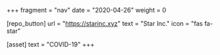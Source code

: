+++
fragment = "nav"
date = "2020-04-26"
weight = 0

[repo_button]
  url = "https://starinc.xyz"
  text = "Star Inc."
  icon = "fas fa-star"

[asset]
  text = "COVID-19"
+++
